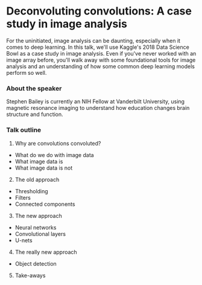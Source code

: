 # Deconvoluting convolutions: A case study in image analysis
For the uninitiated, image analysis can be daunting, especially when it comes to deep learning. In this talk, we'll use Kaggle's 2018 Data Science Bowl as a case study in image analysis. Even if you've never worked with an image array before, you'll walk away with some foundational tools for image analysis and an understanding of how some common deep learning models perform so well. 

### About the speaker
Stephen Bailey is currently an NIH Fellow at Vanderbilt University, using magnetic resonance imaging to understand how education changes brain structure and function.



### Talk outline
1. Why are convolutions convoluted?
  * What do we do with image data
  * What image data is
  * What image data is not
2. The old approach
  * Thresholding
  * Filters
  * Connected components
3. The new approach
  * Neural networks
  * Convolutional layers
  * U-nets
4. The really new approach
  * Object detection
5. Take-aways
